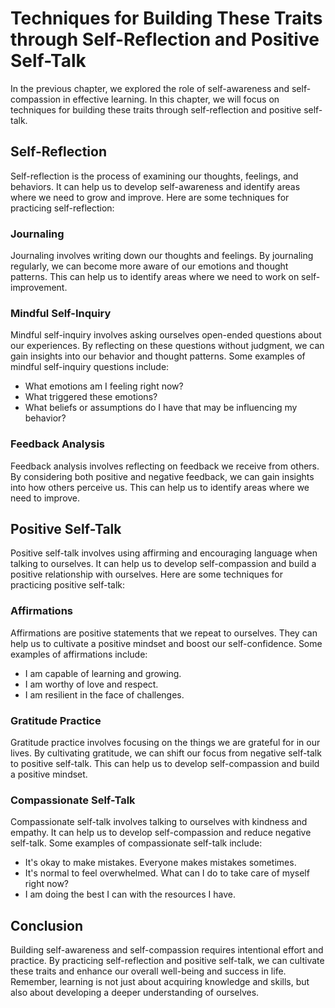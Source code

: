 Techniques for Building These Traits through Self-Reflection and Positive Self-Talk
===========================================================================================================================================

In the previous chapter, we explored the role of self-awareness and self-compassion in effective learning. In this chapter, we will focus on techniques for building these traits through self-reflection and positive self-talk.

Self-Reflection
---------------

Self-reflection is the process of examining our thoughts, feelings, and behaviors. It can help us to develop self-awareness and identify areas where we need to grow and improve. Here are some techniques for practicing self-reflection:

### Journaling

Journaling involves writing down our thoughts and feelings. By journaling regularly, we can become more aware of our emotions and thought patterns. This can help us to identify areas where we need to work on self-improvement.

### Mindful Self-Inquiry

Mindful self-inquiry involves asking ourselves open-ended questions about our experiences. By reflecting on these questions without judgment, we can gain insights into our behavior and thought patterns. Some examples of mindful self-inquiry questions include:

* What emotions am I feeling right now?
* What triggered these emotions?
* What beliefs or assumptions do I have that may be influencing my behavior?

### Feedback Analysis

Feedback analysis involves reflecting on feedback we receive from others. By considering both positive and negative feedback, we can gain insights into how others perceive us. This can help us to identify areas where we need to improve.

Positive Self-Talk
------------------

Positive self-talk involves using affirming and encouraging language when talking to ourselves. It can help us to develop self-compassion and build a positive relationship with ourselves. Here are some techniques for practicing positive self-talk:

### Affirmations

Affirmations are positive statements that we repeat to ourselves. They can help us to cultivate a positive mindset and boost our self-confidence. Some examples of affirmations include:

* I am capable of learning and growing.
* I am worthy of love and respect.
* I am resilient in the face of challenges.

### Gratitude Practice

Gratitude practice involves focusing on the things we are grateful for in our lives. By cultivating gratitude, we can shift our focus from negative self-talk to positive self-talk. This can help us to develop self-compassion and build a positive mindset.

### Compassionate Self-Talk

Compassionate self-talk involves talking to ourselves with kindness and empathy. It can help us to develop self-compassion and reduce negative self-talk. Some examples of compassionate self-talk include:

* It's okay to make mistakes. Everyone makes mistakes sometimes.
* It's normal to feel overwhelmed. What can I do to take care of myself right now?
* I am doing the best I can with the resources I have.

Conclusion
----------

Building self-awareness and self-compassion requires intentional effort and practice. By practicing self-reflection and positive self-talk, we can cultivate these traits and enhance our overall well-being and success in life. Remember, learning is not just about acquiring knowledge and skills, but also about developing a deeper understanding of ourselves.
